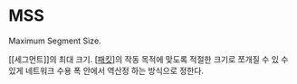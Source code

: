 # MSS

Maximum Segment Size.

[[세그먼트]]의 최대 크기.
[[패킷]]의 작동 목적에 맞도록 적절한 크기로 쪼개질 수 있 수 있게 네트워크 수용 폭 안에서 역산정 하는 방식으로 정한다.

[//begin]: # "Autogenerated link references for markdown compatibility"
[패킷]: 패킷.md "패킷"
[//end]: # "Autogenerated link references"